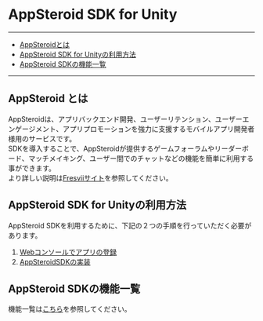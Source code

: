 # AppSteroid SDK for Unity

----------

- [AppSteroidとは](#AboutAppSteroid)
- [AppSteroid SDK for Unityの利用方法](#HowToUse)
- [AppSteroid SDKの機能一覧](#Features)

---

## <a name="AboutAppSteroid">AppSteroid とは</a>
AppSteroidは、アプリバックエンド開発、ユーザーリテンション、ユーザーエンゲージメント、アプリプロモーションを強力に支援するモバイルアプリ開発者様用のサービスです。  
SDKを導入することで、AppSteroidが提供するゲームフォーラムやリーダーボード、マッチメイキング、ユーザー間でのチャットなどの機能を簡単に利用する事ができます。  
より詳しい説明は[Fresviiサイト](https://fresvii.com/features/social)を参照してください。

## <a name="HowToUse">AppSteroid SDK for Unityの利用方法</a>
AppSteroid SDKを利用するために、下記の２つの手順を行っていただく必要があります。

1. [Webコンソールでアプリの登録](Webコンソールでアプリ登録.md)
2. [AppSteroidSDKの実装](GettingStarted.md)

## <a name="Features">AppSteroid SDKの機能一覧</a>
機能一覧は[こちら](機能一覧.md)を参照してください。




